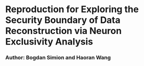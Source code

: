 # Reproduction for Exploring the Security Boundary of Data Reconstruction via Neuron Exclusivity Analysis

### Author: Bogdan Simion and Haoran Wang
